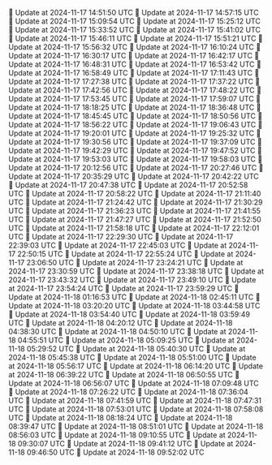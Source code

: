🔄 Update at 2024-11-17 14:51:50 UTC
🔄 Update at 2024-11-17 14:57:15 UTC
🔄 Update at 2024-11-17 15:09:54 UTC
🔄 Update at 2024-11-17 15:25:12 UTC
🔄 Update at 2024-11-17 15:33:52 UTC
🔄 Update at 2024-11-17 15:41:02 UTC
🔄 Update at 2024-11-17 15:46:11 UTC
🔄 Update at 2024-11-17 15:51:21 UTC
🔄 Update at 2024-11-17 15:56:32 UTC
🔄 Update at 2024-11-17 16:10:24 UTC
🔄 Update at 2024-11-17 16:30:17 UTC
🔄 Update at 2024-11-17 16:42:17 UTC
🔄 Update at 2024-11-17 16:48:31 UTC
🔄 Update at 2024-11-17 16:53:42 UTC
🔄 Update at 2024-11-17 16:58:49 UTC
🔄 Update at 2024-11-17 17:11:43 UTC
🔄 Update at 2024-11-17 17:27:38 UTC
🔄 Update at 2024-11-17 17:37:22 UTC
🔄 Update at 2024-11-17 17:42:56 UTC
🔄 Update at 2024-11-17 17:48:22 UTC
🔄 Update at 2024-11-17 17:53:45 UTC
🔄 Update at 2024-11-17 17:59:07 UTC
🔄 Update at 2024-11-17 18:18:25 UTC
🔄 Update at 2024-11-17 18:36:48 UTC
🔄 Update at 2024-11-17 18:45:45 UTC
🔄 Update at 2024-11-17 18:50:56 UTC
🔄 Update at 2024-11-17 18:56:22 UTC
🔄 Update at 2024-11-17 19:06:43 UTC
🔄 Update at 2024-11-17 19:20:01 UTC
🔄 Update at 2024-11-17 19:25:32 UTC
🔄 Update at 2024-11-17 19:30:56 UTC
🔄 Update at 2024-11-17 19:37:09 UTC
🔄 Update at 2024-11-17 19:42:29 UTC
🔄 Update at 2024-11-17 19:47:52 UTC
🔄 Update at 2024-11-17 19:53:03 UTC
🔄 Update at 2024-11-17 19:58:03 UTC
🔄 Update at 2024-11-17 20:12:56 UTC
🔄 Update at 2024-11-17 20:27:46 UTC
🔄 Update at 2024-11-17 20:35:29 UTC
🔄 Update at 2024-11-17 20:42:22 UTC
🔄 Update at 2024-11-17 20:47:38 UTC
🔄 Update at 2024-11-17 20:52:58 UTC
🔄 Update at 2024-11-17 20:58:22 UTC
🔄 Update at 2024-11-17 21:11:40 UTC
🔄 Update at 2024-11-17 21:24:42 UTC
🔄 Update at 2024-11-17 21:30:29 UTC
🔄 Update at 2024-11-17 21:36:23 UTC
🔄 Update at 2024-11-17 21:41:55 UTC
🔄 Update at 2024-11-17 21:47:27 UTC
🔄 Update at 2024-11-17 21:52:50 UTC
🔄 Update at 2024-11-17 21:58:18 UTC
🔄 Update at 2024-11-17 22:12:01 UTC
🔄 Update at 2024-11-17 22:29:30 UTC
🔄 Update at 2024-11-17 22:39:03 UTC
🔄 Update at 2024-11-17 22:45:03 UTC
🔄 Update at 2024-11-17 22:50:15 UTC
🔄 Update at 2024-11-17 22:55:24 UTC
🔄 Update at 2024-11-17 23:06:50 UTC
🔄 Update at 2024-11-17 23:24:21 UTC
🔄 Update at 2024-11-17 23:30:59 UTC
🔄 Update at 2024-11-17 23:38:18 UTC
🔄 Update at 2024-11-17 23:43:32 UTC
🔄 Update at 2024-11-17 23:49:10 UTC
🔄 Update at 2024-11-17 23:54:24 UTC
🔄 Update at 2024-11-17 23:59:29 UTC
🔄 Update at 2024-11-18 01:16:53 UTC
🔄 Update at 2024-11-18 02:45:11 UTC
🔄 Update at 2024-11-18 03:20:20 UTC
🔄 Update at 2024-11-18 03:44:58 UTC
🔄 Update at 2024-11-18 03:54:40 UTC
🔄 Update at 2024-11-18 03:59:49 UTC
🔄 Update at 2024-11-18 04:20:12 UTC
🔄 Update at 2024-11-18 04:38:30 UTC
🔄 Update at 2024-11-18 04:50:10 UTC
🔄 Update at 2024-11-18 04:55:51 UTC
🔄 Update at 2024-11-18 05:09:25 UTC
🔄 Update at 2024-11-18 05:29:52 UTC
🔄 Update at 2024-11-18 05:40:30 UTC
🔄 Update at 2024-11-18 05:45:38 UTC
🔄 Update at 2024-11-18 05:51:00 UTC
🔄 Update at 2024-11-18 05:56:17 UTC
🔄 Update at 2024-11-18 06:14:20 UTC
🔄 Update at 2024-11-18 06:39:22 UTC
🔄 Update at 2024-11-18 06:50:55 UTC
🔄 Update at 2024-11-18 06:56:07 UTC
🔄 Update at 2024-11-18 07:09:48 UTC
🔄 Update at 2024-11-18 07:26:22 UTC
🔄 Update at 2024-11-18 07:36:04 UTC
🔄 Update at 2024-11-18 07:41:59 UTC
🔄 Update at 2024-11-18 07:47:31 UTC
🔄 Update at 2024-11-18 07:53:01 UTC
🔄 Update at 2024-11-18 07:58:08 UTC
🔄 Update at 2024-11-18 08:18:24 UTC
🔄 Update at 2024-11-18 08:39:47 UTC
🔄 Update at 2024-11-18 08:51:01 UTC
🔄 Update at 2024-11-18 08:56:03 UTC
🔄 Update at 2024-11-18 09:10:55 UTC
🔄 Update at 2024-11-18 09:30:07 UTC
🔄 Update at 2024-11-18 09:41:12 UTC
🔄 Update at 2024-11-18 09:46:50 UTC
🔄 Update at 2024-11-18 09:52:02 UTC
